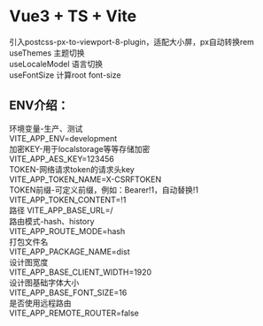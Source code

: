 
# Vue3 + TS + Vite

引入postcss-px-to-viewport-8-plugin，适配大小屏，px自动转换rem  
useThemes 主题切换  
useLocaleModel 语言切换  
useFontSize 计算root font-size  

## ENV介绍：  
环境变量-生产、测试  
VITE_APP_ENV=development  
加密KEY-用于localstorage等等存储加密  
VITE_APP_AES_KEY=123456  
TOKEN-网络请求token的请求头key  
VITE_APP_TOKEN_NAME=X-CSRFTOKEN  
TOKEN前缀-可定义前缀，例如：Bearer!1，自动替换!1  
VITE_APP_TOKEN_CONTENT=!1  
路径
VITE_APP_BASE_URL=/  
路由模式-hash、history  
VITE_APP_ROUTE_MODE=hash  
打包文件名  
VITE_APP_PACKAGE_NAME=dist  
设计图宽度  
VITE_APP_BASE_CLIENT_WIDTH=1920  
设计图基础字体大小  
VITE_APP_BASE_FONT_SIZE=16  
是否使用远程路由  
VITE_APP_REMOTE_ROUTER=false  